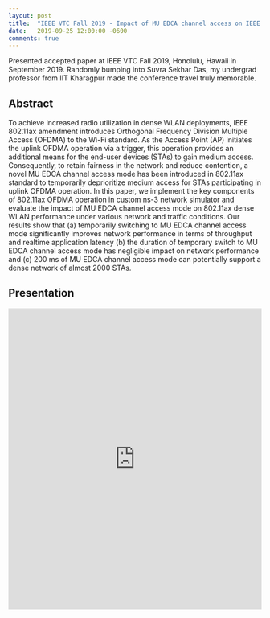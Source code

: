 ```yaml
---
layout: post
title:  "IEEE VTC Fall 2019 - Impact of MU EDCA channel access on IEEE 802.11ax WLANs"
date:   2019-09-25 12:00:00 -0600
comments: true
---
```


Presented accepted paper at IEEE VTC Fall 2019, Honolulu, Hawaii in September 2019. 
Randomly bumping into Suvra Sekhar Das, my undergrad professor from IIT Kharagpur made the conference travel truly memorable.

## Abstract

To achieve increased radio utilization in dense WLAN deployments, IEEE 802.11ax amendment introduces Orthogonal 
Frequency Division Multiple Access (OFDMA) to the Wi-Fi standard. As the Access Point (AP) initiates 
the uplink OFDMA operation via a trigger, this operation provides an additional means for the end-user devices (STAs) to gain
medium access. Consequently, to retain fairness in the network
and reduce contention, a novel MU EDCA channel access mode
has been introduced in 802.11ax standard to temporarily deprioritize
medium access for STAs participating in uplink OFDMA
operation. In this paper, we implement the key components of
802.11ax OFDMA operation in custom ns-3 network simulator
and evaluate the impact of MU EDCA channel access mode
on 802.11ax dense WLAN performance under various network
and traffic conditions. Our results show that (a) temporarily
switching to MU EDCA channel access mode significantly improves
network performance in terms of throughput and realtime
application latency (b) the duration of temporary switch to
MU EDCA channel access mode has negligible impact on network
performance and (c) 200 ms of MU EDCA channel access mode
can potentially support a dense network of almost 2000 STAs.

## Presentation 

<iframe src='https://view.officeapps.live.com/op/embed.aspx?src=[https://github.com/sharan-naribole/sharan-naribole.github.io/blob/master/pdfs/vtc_muedca_samsung.pptx]' width='100%' height='600px' frameborder='0'>
